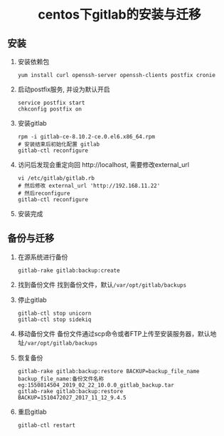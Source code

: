 # <center>centos下gitlab的安装与迁移</center>
## 安装
1. 安装依赖包
   
   `yum install curl openssh-server openssh-clients postfix cronie`
2. 启动postfix服务, 并设为默认开启
 
   ```
   service postfix start
   chkconfig postfix on
   ```
3. 安装gitlab
   ```
   rpm -i gitlab-ce-8.10.2-ce.0.el6.x86_64.rpm 
   # 安装结束后初始化配置 gitlab
   gitlab-ctl reconfigure
   ```
4. 访问后发现会重定向回 http://localhost, 需要修改external_url
   ```
   vi /etc/gitlab/gitlab.rb 
   # 然后修改 external_url 'http://192.168.11.22'
   # 然后reconfigure
   gitlab-ctl reconfigure
   ```
5. 安装完成

##  备份与迁移
1. 在源系统进行备份
   ```
   gitlab-rake gitlab:backup:create
   ```
2. 找到备份文件
   找到备份文件，默认`/var/opt/gitlab/backups`
3. 停止gitlab
   ```
   gitlab-ctl stop unicorn
   gitlab-ctl stop sidekiq
   ```
4. 移动备份文件
   备份文件通过scp命令或者FTP上传至安装服务器，默认地址`/var/opt/gitlab/backups`
5. 恢复备份
   ```
   gitlab-rake gitlab:backup:restore BACKUP=backup_file_name
   backup_file_name:备份文件名称
   eg:1550814504_2019_02_22_10.0.0_gitlab_backup.tar
   gitlab-rake gitlab:backup:restore BACKUP=1510472027_2017_11_12_9.4.5
   ```
6. 重启gitlab
   
   `gitlab-ctl restart`